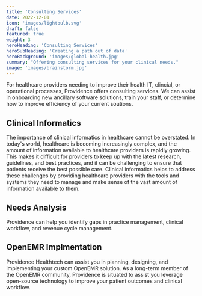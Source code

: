 ```yaml
---
title: 'Consulting Services'
date: 2022-12-01
icon: 'images/lightbulb.svg'
draft: false
featured: true
weight: 3
heroHeading: 'Consulting Services'
heroSubHeading: 'Creating a path out of data'
heroBackground: 'images/global-health.jpg'
summary: "Offering consulting services for your clinical needs."
image: 'images/brainstorm.jpg'
---
```


For healthcare providers needing to improve their health IT, clincial, or operational processes, Providence offers consulting services. We can assist in onboarding new ancillary software solutions, train your staff, or determine how to improve efficiency of your current soutions.

<!--more-->

## Clinical Informatics

The importance of clinical informatics in healthcare cannot be overstated. In today's world, healthcare is becoming increasingly complex, and the amount of information available to healthcare providers is rapidly growing. This makes it difficult for providers to keep up with the latest research, guidelines, and best practices, and it can be challenging to ensure that patients receive the best possible care. Clinical informatics helps to address these challenges by providing healthcare providers with the tools and systems they need to manage and make sense of the vast amount of information available to them.

## Needs Analysis

Providence can help you identify gaps in practice management, clinical workflow, and revenue cycle management.

## OpenEMR Implmentation

Providence Healthtech can assist you in planning, designing, and implementing your custom OpenEMR solution. As a long-term member of the OpenEMR community, Providence is situated to assist you leverage open-source technology to improve your patient outcomes and clinical workflow.